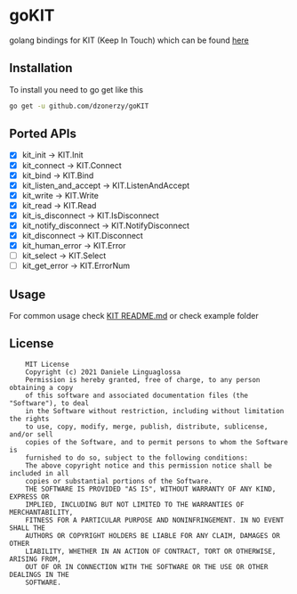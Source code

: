 # goKIT

golang bindings for KIT (Keep In Touch) which can be found [here](https://github.com/dzonerzy/KIT)

## Installation 

To install you need to go get like this

```bash
go get -u github.com/dzonerzy/goKIT
```

## Ported APIs

 - [x] kit_init → KIT.Init
 - [x] kit_connect → KIT.Connect
 - [x] kit_bind → KIT.Bind
 - [x] kit_listen_and_accept → KIT.ListenAndAccept
 - [x] kit_write → KIT.Write
 - [x] kit_read → KIT.Read
 - [x] kit_is_disconnect → KIT.IsDisconnect
 - [x] kit_notify_disconnect → KIT.NotifyDisconnect
 - [x] kit_disconnect → KIT.Disconnect
 - [x] kit_human_error → KIT.Error
 - [ ] kit_select → KIT.Select
 - [ ] kit_get_error → KIT.ErrorNum

 ## Usage 

 For common usage check [KIT README.md](https://github.com/dzonerzy/KIT/blob/main/README.md) or check example folder

 ## License 
```text
 	MIT License
	Copyright (c) 2021 Daniele Linguaglossa
	Permission is hereby granted, free of charge, to any person obtaining a copy
	of this software and associated documentation files (the "Software"), to deal
	in the Software without restriction, including without limitation the rights
	to use, copy, modify, merge, publish, distribute, sublicense, and/or sell
	copies of the Software, and to permit persons to whom the Software is
	furnished to do so, subject to the following conditions:
	The above copyright notice and this permission notice shall be included in all
	copies or substantial portions of the Software.
	THE SOFTWARE IS PROVIDED "AS IS", WITHOUT WARRANTY OF ANY KIND, EXPRESS OR
	IMPLIED, INCLUDING BUT NOT LIMITED TO THE WARRANTIES OF MERCHANTABILITY,
	FITNESS FOR A PARTICULAR PURPOSE AND NONINFRINGEMENT. IN NO EVENT SHALL THE
	AUTHORS OR COPYRIGHT HOLDERS BE LIABLE FOR ANY CLAIM, DAMAGES OR OTHER
	LIABILITY, WHETHER IN AN ACTION OF CONTRACT, TORT OR OTHERWISE, ARISING FROM,
	OUT OF OR IN CONNECTION WITH THE SOFTWARE OR THE USE OR OTHER DEALINGS IN THE
	SOFTWARE.
```